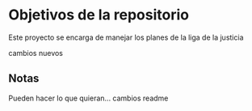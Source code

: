 # Objetivos de la repositorio

Este proyecto se encarga de manejar los planes de la liga de la justicia

cambios nuevos 
## Notas
Pueden hacer lo que quieran...
cambios readme 